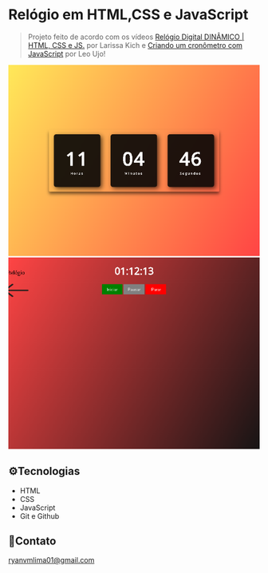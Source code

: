 # Relógio em HTML,CSS e JavaScript
 
 >Projeto feito de acordo com os vídeos [Relógio Digital DINÂMICO | HTML, CSS e JS.](https://www.youtube.com/watch?v=GK0ok3ZCXwM) por Larissa Kich e [Criando um cronômetro com JavaScript](https://www.youtube.com/watch?v=msyTjg3t4Z8) por Leo Ujo!

 ![preview](img/preview1.png)
 ![preview2](img/preview2.png)

 ## ⚙️Tecnologias

- HTML
- CSS
- JavaScript
- Git e Github

## 📮Contato
ryanvmlima01@gmail.com